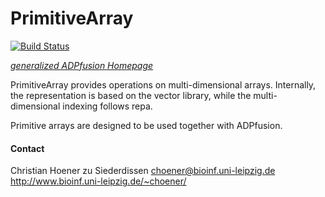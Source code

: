 # PrimitiveArray

[![Build Status](https://travis-ci.org/choener/PrimitiveArray.svg?branch=master)](https://travis-ci.org/choener/PrimitiveArray)

[*generalized ADPfusion Homepage*](http://www.bioinf.uni-leipzig.de/Software/gADP/)

PrimitiveArray provides operations on multi-dimensional arrays. Internally, the
representation is based on the vector library, while the multi-dimensional
indexing follows repa.

Primitive arrays are designed to be used together with ADPfusion.



#### Contact

Christian Hoener zu Siederdissen
choener@bioinf.uni-leipzig.de
http://www.bioinf.uni-leipzig.de/~choener/

